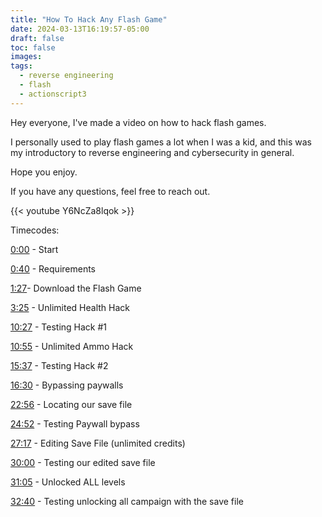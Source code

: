 ```yaml
---
title: "How To Hack Any Flash Game"
date: 2024-03-13T16:19:57-05:00
draft: false
toc: false
images:
tags:
  - reverse engineering
  - flash
  - actionscript3
---
```

Hey everyone, I've made a video on how to hack flash games.

I personally used to play flash games a lot when I was a kid, and this was my introductory to reverse engineering and cybersecurity in general. 

Hope you enjoy.

If you have any questions, feel free to reach out.

{{< youtube Y6NcZa8lqok >}}

Timecodes:

[0:00](https://www.youtube.com/watch?v=Y6NcZa8lqok&t=0s) - Start

[0:40](https://www.youtube.com/watch?v=Y6NcZa8lqok&t=40s) - Requirements

[1:27](https://www.youtube.com/watch?v=Y6NcZa8lqok&t=87s)- Download the Flash Game

[3:25](https://www.youtube.com/watch?v=Y6NcZa8lqok&t=205s) - Unlimited Health Hack

[10:27](https://www.youtube.com/watch?v=Y6NcZa8lqok&t=627s) - Testing Hack #1

[10:55](https://www.youtube.com/watch?v=Y6NcZa8lqok&t=655s) - Unlimited Ammo Hack

[15:37](https://www.youtube.com/watch?v=Y6NcZa8lqok&t=937s) - Testing Hack #2

[16:30](https://www.youtube.com/watch?v=Y6NcZa8lqok&t=990s) - Bypassing paywalls

[22:56](https://www.youtube.com/watch?v=Y6NcZa8lqok&t=1376s) - Locating our save file

[24:52](https://www.youtube.com/watch?v=Y6NcZa8lqok&t=1492s) - Testing Paywall bypass

[27:17](https://www.youtube.com/watch?v=Y6NcZa8lqok&t=1637s) - Editing Save File (unlimited credits)

[30:00](https://www.youtube.com/watch?v=Y6NcZa8lqok&t=1800s) - Testing our edited save file

[31:05](https://www.youtube.com/watch?v=Y6NcZa8lqok&t=1865s) - Unlocked ALL levels

[32:40](https://www.youtube.com/watch?v=Y6NcZa8lqok&t=1960s) - Testing unlocking all campaign with the save file
